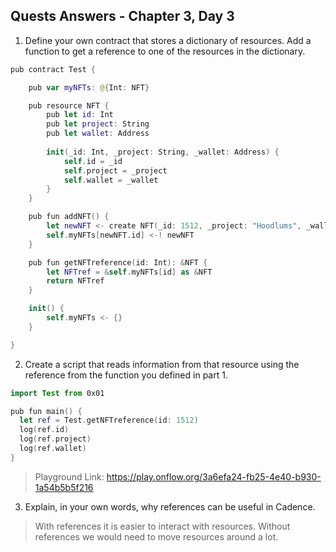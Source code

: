 ## Quests Answers - Chapter 3, Day 3

1. Define your own contract that stores a dictionary of resources. Add a function to get a reference to one of the resources in the dictionary.
```swift
pub contract Test {

    pub var myNFTs: @{Int: NFT}

    pub resource NFT {
        pub let id: Int
        pub let project: String
        pub let wallet: Address
        
        init(_id: Int, _project: String, _wallet: Address) {
            self.id = _id
            self.project = _project
            self.wallet = _wallet
        }
    }

    pub fun addNFT() {
        let newNFT <- create NFT(_id: 1512, _project: "Hoodlums", _wallet: 0x05)
        self.myNFTs[newNFT.id] <-! newNFT
    }

    pub fun getNFTreference(id: Int): &NFT {
        let NFTref = &self.myNFTs[id] as &NFT
        return NFTref
    }

    init() {
        self.myNFTs <- {}
    }

}
```

2. Create a script that reads information from that resource using the reference from the function you defined in part 1. 
```swift
import Test from 0x01

pub fun main() {
  let ref = Test.getNFTreference(id: 1512)
  log(ref.id)
  log(ref.project)
  log(ref.wallet)
}
```
> Playground Link: https://play.onflow.org/3a6efa24-fb25-4e40-b930-1a54b5b5f216

3. Explain, in your own words, why references can be useful in Cadence.
> With references it is easier to interact with resources. Without references we would need to move resources around a lot.

